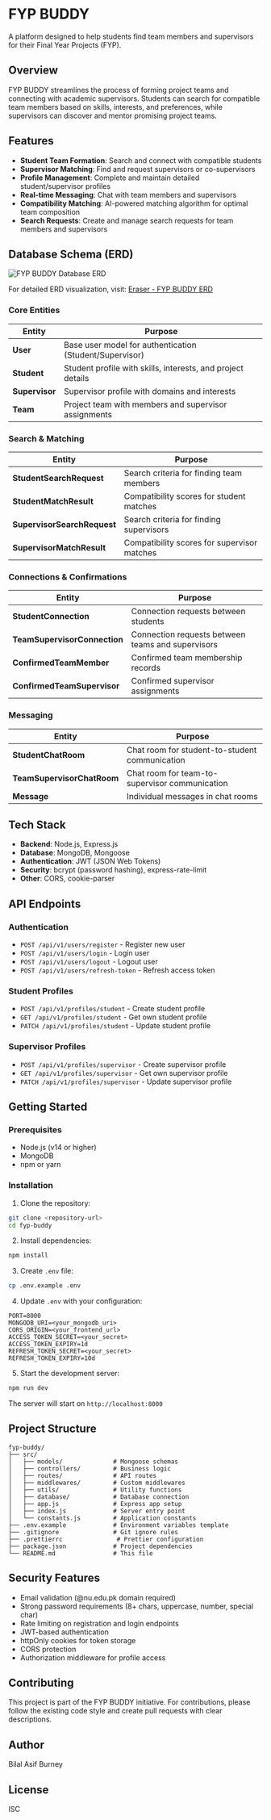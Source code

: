 # FYP BUDDY

A platform designed to help students find team members and supervisors for their Final Year Projects (FYP).

## Overview

FYP BUDDY streamlines the process of forming project teams and connecting with academic supervisors. Students can search for compatible team members based on skills, interests, and preferences, while supervisors can discover and mentor promising project teams.

## Features

- **Student Team Formation**: Search and connect with compatible students
- **Supervisor Matching**: Find and request supervisors or co-supervisors
- **Profile Management**: Complete and maintain detailed student/supervisor profiles
- **Real-time Messaging**: Chat with team members and supervisors
- **Compatibility Matching**: AI-powered matching algorithm for optimal team composition
- **Search Requests**: Create and manage search requests for team members and supervisors

## Database Schema (ERD)

![FYP BUDDY Database ERD](https://app.eraser.io/workspace/pDkDGiGTN9ARU1Fd03n7?origin=share)

For detailed ERD visualization, visit: [Eraser - FYP BUDDY ERD](https://app.eraser.io/workspace/pDkDGiGTN9ARU1Fd03n7?origin=share)

### Core Entities

| Entity | Purpose |
|--------|---------|
| **User** | Base user model for authentication (Student/Supervisor) |
| **Student** | Student profile with skills, interests, and project details |
| **Supervisor** | Supervisor profile with domains and interests |
| **Team** | Project team with members and supervisor assignments |

### Search & Matching

| Entity | Purpose |
|--------|---------|
| **StudentSearchRequest** | Search criteria for finding team members |
| **StudentMatchResult** | Compatibility scores for student matches |
| **SupervisorSearchRequest** | Search criteria for finding supervisors |
| **SupervisorMatchResult** | Compatibility scores for supervisor matches |

### Connections & Confirmations

| Entity | Purpose |
|--------|---------|
| **StudentConnection** | Connection requests between students |
| **TeamSupervisorConnection** | Connection requests between teams and supervisors |
| **ConfirmedTeamMember** | Confirmed team membership records |
| **ConfirmedTeamSupervisor** | Confirmed supervisor assignments |

### Messaging

| Entity | Purpose |
|--------|---------|
| **StudentChatRoom** | Chat room for student-to-student communication |
| **TeamSupervisorChatRoom** | Chat room for team-to-supervisor communication |
| **Message** | Individual messages in chat rooms |

## Tech Stack

- **Backend**: Node.js, Express.js
- **Database**: MongoDB, Mongoose
- **Authentication**: JWT (JSON Web Tokens)
- **Security**: bcrypt (password hashing), express-rate-limit
- **Other**: CORS, cookie-parser

## API Endpoints

### Authentication
- `POST /api/v1/users/register` - Register new user
- `POST /api/v1/users/login` - Login user
- `POST /api/v1/users/logout` - Logout user
- `POST /api/v1/users/refresh-token` - Refresh access token

### Student Profiles
- `POST /api/v1/profiles/student` - Create student profile
- `GET /api/v1/profiles/student` - Get own student profile
- `PATCH /api/v1/profiles/student` - Update student profile

### Supervisor Profiles
- `POST /api/v1/profiles/supervisor` - Create supervisor profile
- `GET /api/v1/profiles/supervisor` - Get own supervisor profile
- `PATCH /api/v1/profiles/supervisor` - Update supervisor profile

## Getting Started

### Prerequisites
- Node.js (v14 or higher)
- MongoDB
- npm or yarn

### Installation

1. Clone the repository:
```bash
git clone <repository-url>
cd fyp-buddy
```

2. Install dependencies:
```bash
npm install
```

3. Create `.env` file:
```bash
cp .env.example .env
```

4. Update `.env` with your configuration:
```
PORT=8000
MONGODB_URI=<your_mongodb_uri>
CORS_ORIGIN=<your_frontend_url>
ACCESS_TOKEN_SECRET=<your_secret>
ACCESS_TOKEN_EXPIRY=1d
REFRESH_TOKEN_SECRET=<your_secret>
REFRESH_TOKEN_EXPIRY=10d
```

5. Start the development server:
```bash
npm run dev
```

The server will start on `http://localhost:8000`

## Project Structure

```
fyp-buddy/
├── src/
│   ├── models/              # Mongoose schemas
│   ├── controllers/         # Business logic
│   ├── routes/              # API routes
│   ├── middlewares/         # Custom middlewares
│   ├── utils/               # Utility functions
│   ├── database/            # Database connection
│   ├── app.js               # Express app setup
│   ├── index.js             # Server entry point
│   └── constants.js         # Application constants
├── .env.example             # Environment variables template
├── .gitignore               # Git ignore rules
├── .prettierrc               # Prettier configuration
├── package.json             # Project dependencies
└── README.md                # This file
```

## Security Features

- Email validation (@nu.edu.pk domain required)
- Strong password requirements (8+ chars, uppercase, number, special char)
- Rate limiting on registration and login endpoints
- JWT-based authentication
- httpOnly cookies for token storage
- CORS protection
- Authorization middleware for profile access

## Contributing

This project is part of the FYP BUDDY initiative. For contributions, please follow the existing code style and create pull requests with clear descriptions.

## Author

Bilal Asif Burney

## License

ISC
